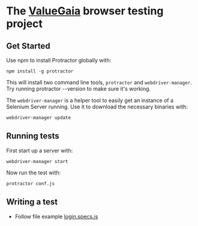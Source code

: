 # The [ValueGaia](valuegaia.com.br) browser testing project

## Get Started
Use npm to install Protractor globally with:

```shell
npm install -g protractor
```

This will install two command line tools, `protractor` and `webdriver-manager`. Try running protractor --version to make sure it's working.

The `webdriver-manager` is a helper tool to easily get an instance of a Selenium Server running. Use it to download the necessary binaries with:

```shell
webdriver-manager update
```



## Running tests
First start up a server with:
```shell
webdriver-manager start
```

Now run the test with:
```shell
protractor conf.js
```

## Writing a test
- Follow file example [login.specs.js](https://github.com/I-Value/valuegaia-tests/blob/master/specs/login/login.spec.js)
